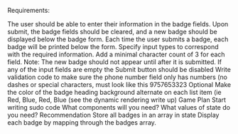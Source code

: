 Requirements:

The user should be able to enter their information in the badge fields.
Upon submit, the badge fields should be cleared, and a new badge should be displayed below the badge form.
Each time the user submits a badge, each badge will be printed below the form.
Specify input types to correspond with the required information.
Add a minimal character count of 3 for each field.
Note: The new badge should not appear until after it is submitted.
If any of the input fields are empty the Submit button should be disabled
Write validation code to make sure the phone number field only has numbers (no dashes or special characters, must look like this 9757653323
Optional
Make the color of the badge heading background alternate on each list item (ie Red, Blue, Red, Blue (see the dynamic rendering write up)
Game Plan
Start writing sudo code
What components will you need?
What values of state do you need?
Recommendation
Store all badges in an array in state
Display each badge by mapping through the badges array.

